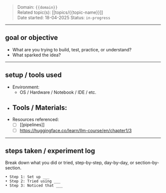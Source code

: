 

> Domain: `{{domain}}`  
> Related topic(s): [[topics/{{topic-name}}]]  
> Date started: 18-04-2025
> Status: `in-progress`

---

## goal or objective
- What are you trying to build, test, practice, or understand?
- What sparked the idea?

---

## setup / tools used
- Environment:  
  - OS / Hardware / Notebook / IDE / etc.
- Tools / Materials:
  - 
- Resources referenced:
  - [ ] [[pipelines]]
  - [ ] https://huggingface.co/learn/llm-course/en/chapter1/3

---

## steps taken / experiment log
Break down what you did or tried, step-by-step, day-by-day, or section-by-section.

```text
• Step 1: Set up ___
• Step 2: Tried using ___
• Step 3: Noticed that ___
